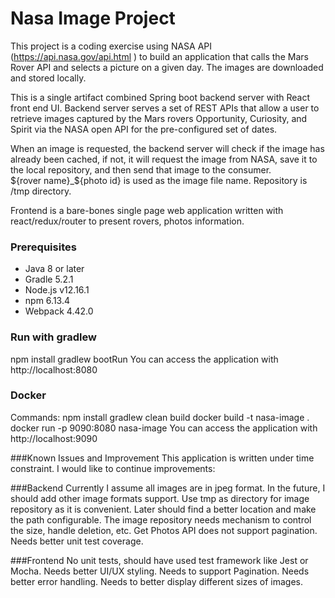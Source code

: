# Nasa Image Project

This project is a coding exercise using NASA API (https://api.nasa.gov/api.html ) to build an application that calls the Mars Rover API and selects a picture on a given day. 
The images are downloaded and stored locally. 

This is a single artifact combined Spring boot backend server with React front end UI.
Backend server serves a set of REST APIs that allow a user to retrieve images captured by the Mars rovers Opportunity, Curiosity, and Spirit via the NASA open API for the pre-configured set of dates.  

When an image is requested, the backend server will check if the image has already been cached, if not, it will request the image from NASA, save it to the local repository, and then send that image to the consumer.  
${rover name}_${photo id} is used as the image file name. Repository is /tmp directory.

Frontend is a bare-bones single page web application written with react/redux/router to present rovers, photos information.
### Prerequisites

 * Java 8 or later
 * Gradle 5.2.1
 * Node.js v12.16.1
 * npm 6.13.4
 * Webpack 4.42.0

### Run with gradlew
npm install
gradlew bootRun
You can access the application with http://localhost:8080

### Docker
Commands: 
npm install
gradlew clean build
docker build -t nasa-image .
docker run -p 9090:8080 nasa-image
You can access the application with http://localhost:9090

###Known Issues and Improvement
This application is written under time constraint. I would like to continue improvements:

###Backend
    Currently I assume all images are in jpeg format. In the future, I should add other image formats support.
    Use tmp as directory for image repository as it is convenient. Later should find a better location and make the path configurable.
    The image repository needs mechanism to control the size, handle deletion, etc.
    Get Photos API does not support pagination.
    Needs better unit test coverage.

###Frontend
    No unit tests, should have used test framework like Jest or Mocha.
    Needs better UI/UX styling.
    Needs to support Pagination.
    Needs better error handling.
    Needs to better display different sizes of images.
    
    


